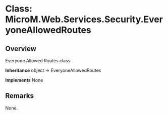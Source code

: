 # Class: MicroM.Web.Services.Security.EveryoneAllowedRoutes
## Overview
Everyone Allowed Routes class.

**Inheritance**
object -> EveryoneAllowedRoutes

**Implements**
None

## Remarks
None.

